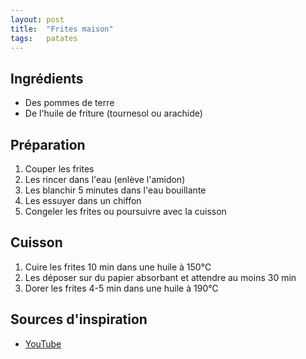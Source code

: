 ```yaml
---
layout: post
title:  "Frites maison"
tags:   patates
---
```


## Ingrédients

* Des pommes de terre
* De l'huile de friture (tournesol ou arachide)

## Préparation

1. Couper les frites
1. Les rincer dans l'eau (enlève l'amidon)
1. Les blanchir 5 minutes dans l'eau bouillante
1. Les essuyer dans un chiffon
1. Congeler les frites ou poursuivre avec la cuisson

## Cuisson

1. Cuire les frites 10 min dans une huile à 150℃
1. Les déposer sur du papier absorbant et attendre au moins 30 min
1. Dorer les frites 4-5 min dans une huile à 190℃

## Sources d'inspiration

* [YouTube](https://youtu.be/IIaTdUkhEUE)
